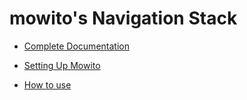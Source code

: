 # mowito's Navigation Stack

- [Complete Documentation](https://mowito-navstack.readthedocs.io/)


- [Setting Up Mowito](https://mowito-navstack.readthedocs.io/en/latest/Installation.html)


- [How to use](https://mowito-navstack.readthedocs.io/en/latest/how_to_use.html)

